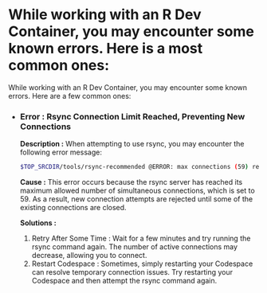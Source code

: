 
While working with an R Dev Container, you may encounter some known errors. Here is a most common ones:
=======
While working with an R Dev Container, you may encounter some known errors. Here
are a few common ones:

- ### **Error : Rsync Connection Limit Reached, Preventing New Connections**

    **Description :** When attempting to use rsync, you may encounter the following error message: 

    ```bash
    $TOP_SRCDIR/tools/rsync-recommended @ERROR: max connections (59) reached -- try again later rsync error: error starting client-server protocol (code 5) at main.c(1863) [Receiver=3.2.7] *** rsync failed to update Recommended files ***
    ```

    **Cause :** This error occurs because the rsync server has reached its
    maximum allowed number of simultaneous connections, which is set to 59. As a
    result, new connection attempts are rejected until some of the existing
    connections are closed.

    **Solutions :**
    1. Retry After Some Time : Wait for a few minutes and try running the rsync
       command again. The number of active connections may decrease, allowing
       you to connect.
    2. Restart Codespace : Sometimes, simply restarting your Codespace can
       resolve temporary connection issues. Try restarting your Codespace and
       then attempt the rsync command again.
